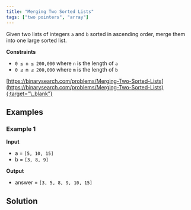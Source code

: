 ```yaml
---
title: "Merging Two Sorted Lists"
tags: ["two pointers", "array"]
---
```


Given two lists of integers `a` and `b` sorted in ascending order, merge them into one large sorted list.

**Constraints**

- `0 ≤ n ≤ 200,000` where `n` is the length of `a`
- `0 ≤ m ≤ 200,000` where `m` is the length of `b`

[https://binarysearch.com/problems/Merging-Two-Sorted-Lists](https://binarysearch.com/problems/Merging-Two-Sorted-Lists){:target="\_blank"}

## Examples

### Example 1

**Input**

- a = `[5, 10, 15]`
- b = `[3, 8, 9]`

**Output**

- answer = `[3, 5, 8, 9, 10, 15]`

## Solution

<script src="https://gist.github.com/yaeba/16da7be5123724fcf6eccc25581cef5a.js?file=Merging-Two-Sorted-Lists.cpp"></script>
